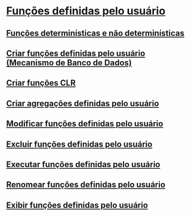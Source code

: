 # [Funções definidas pelo usuário](user-defined-functions.md)
## [Funções determinísticas e não determinísticas](deterministic-and-nondeterministic-functions.md)
## [Criar funções definidas pelo usuário (Mecanismo de Banco de Dados)](create-user-defined-functions-database-engine.md)
## [Criar funções CLR](create-clr-functions.md)
## [Criar agregações definidas pelo usuário](create-user-defined-aggregates.md)
## [Modificar funções definidas pelo usuário](modify-user-defined-functions.md)
## [Excluir funções definidas pelo usuário](delete-user-defined-functions.md)
## [Executar funções definidas pelo usuário](execute-user-defined-functions.md)
## [Renomear funções definidas pelo usuário](rename-user-defined-functions.md)
## [Exibir funções definidas pelo usuário](view-user-defined-functions.md)
